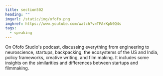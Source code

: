 ```yaml
---
title: section502
heading: ""
imgurl: /static/img/ofofo.png
imghref: https://www.youtube.com/watch?v=TFArKpN0Q4s
tags:
  - speaking
---
```

On﻿ Ofofo Studio's podcast, discussing everything from engineering to neuroscience, startups, backpacking, the ecosystems of the US and India, policy frameworks, creative writing, and film making. It includes some insights on the similarities and differences between startups and filmmaking.